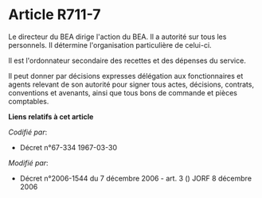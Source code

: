 # Article R711-7

Le directeur du BEA dirige l'action du BEA. Il a autorité sur tous les personnels. Il détermine l'organisation particulière
de celui-ci.

Il est l'ordonnateur secondaire des recettes et des dépenses du service.

Il peut donner par décisions expresses délégation aux fonctionnaires et agents relevant de son autorité pour signer tous
actes, décisions, contrats, conventions et avenants, ainsi que tous bons de commande et pièces comptables.

**Liens relatifs à cet article**

_Codifié par_:

  - Décret n°67-334 1967-03-30

_Modifié par_:

  - Décret n°2006-1544 du 7 décembre 2006 - art. 3 () JORF 8 décembre 2006
